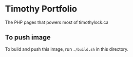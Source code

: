 # Timothy Portfolio
The PHP pages that powers most of timothylock.ca

## To push image
To build and push this image, run `./build.sh` in this directory.
